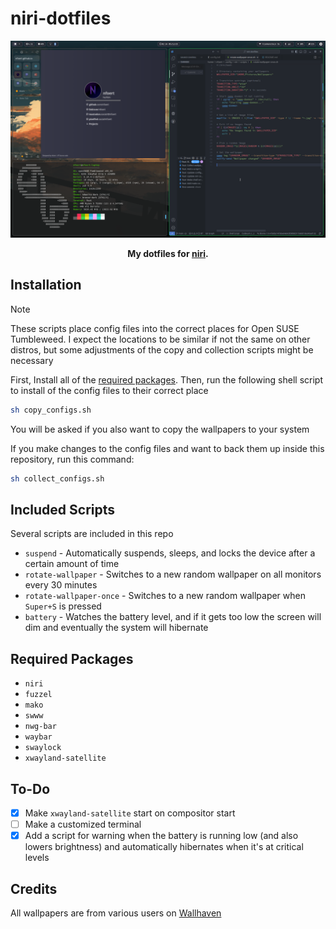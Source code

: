 # niri-dotfiles


<div align="center">

  ![alt text](repo/images/screenshot.png)

  **My dotfiles for [niri](https://github.com/YaLTeR/niri).**

</div>

## Installation
> [!NOTE]
> These scripts place config files into the correct places for Open SUSE Tumbleweed. I expect the locations to be similar if not the same on other distros, but some adjustments of the copy and collection scripts might be necessary

First, Install all of the [required packages](#required-packages). Then, run the following shell script to install of the config files to their correct place
```bash
sh copy_configs.sh
```

You will be asked if you also want to copy the wallpapers to your system

If you make changes to the config files and want to back them up inside this repository, run this command:
```bash
sh collect_configs.sh
```

## Included Scripts
Several scripts are included in this repo
- `suspend` - Automatically suspends, sleeps, and locks the device after a certain amount of time
- `rotate-wallpaper` - Switches to a new random wallpaper on all monitors every 30 minutes
- `rotate-wallpaper-once` - Switches to a new random wallpaper when `Super+S` is pressed
- `battery` - Watches the battery level, and if it gets too low the screen will dim and eventually the system will hibernate

## Required Packages
- `niri`
- `fuzzel`
- `mako`
- `swww`
- `nwg-bar`
- `waybar`
- `swaylock`
- `xwayland-satellite`

## To-Do
- [x] Make `xwayland-satellite` start on compositor start
- [ ] Make a customized terminal
- [x] Add a script for warning when the battery is running low (and also lowers brightness) and automatically hibernates when it's at critical levels

## Credits
All wallpapers are from various users on [Wallhaven](https://wallhaven.cc)